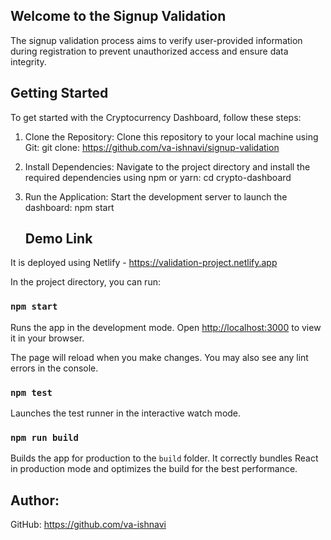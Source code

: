 ## Welcome to the Signup Validation
The signup validation process aims to verify user-provided information during registration to prevent unauthorized access and ensure data integrity. 

## Getting Started
To get started with the Cryptocurrency Dashboard, follow these steps:
1. Clone the Repository: Clone this repository to your local machine using Git:
    git clone: https://github.com/va-ishnavi/signup-validation
   
2. Install Dependencies: Navigate to the project directory and install the required 
   dependencies using npm or yarn:
   cd crypto-dashboard
   
3. Run the Application: Start the development server to launch the dashboard:
    npm start

   ## Demo Link

It is deployed using Netlify - https://validation-project.netlify.app

In the project directory, you can run:

### `npm start`

Runs the app in the development mode.
Open [http://localhost:3000](http://localhost:3000) to view it in your browser.

The page will reload when you make changes. You may also see any lint errors in the console.

### `npm test`

Launches the test runner in the interactive watch mode.

### `npm run build`

Builds the app for production to the `build` folder.
It correctly bundles React in production mode and optimizes the build for the best performance.

## Author:
GitHub: https://github.com/va-ishnavi
